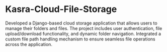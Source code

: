 # Kasra-Cloud-File-Storage
Developed a Django-based cloud storage application that allows users to manage their folders and files. The project includes user authentication, file upload/download functionality, and dynamic folder navigation. Integrated a custom file path handling mechanism to ensure seamless file operations across the application.
